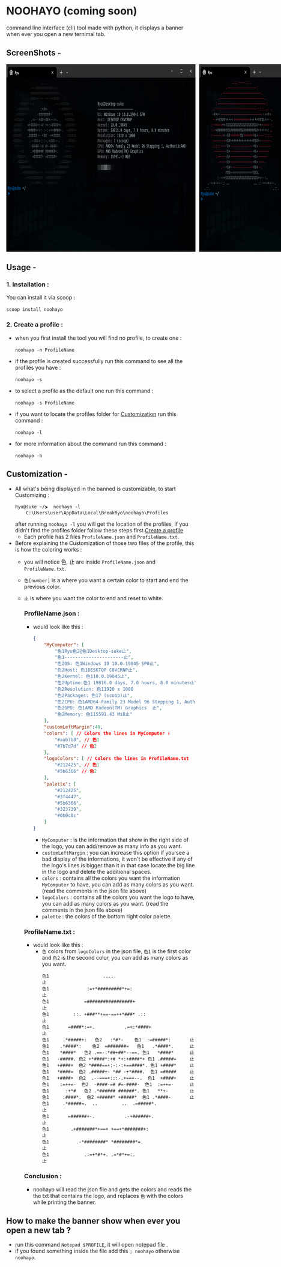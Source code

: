 # NOOHAYO (coming soon)

command line interface (cli) tool made with python, it displays a banner when ever you open a new ternimal tab.

## ScreenShots -
<div style="display: flex;"><img src="screenshots/1.png" style="Height:500px"/>
<img src="screenshots/2.png" style="Height:500px;margin-left:10px"/></div>

## Usage -

### 1. Installation :
You can install it via scoop :

  ``` scoop install noohayo ```
### 2. Create a profile  :
- when you first install the tool you will find no profile, to create one :

  ``` noohayo -n ProfileName ```
- if the profile is created successfully run this command to see all the profiles you have :

  ``` noohayo -s ```
- to select a profile as the default one run this command :

  ``` noohayo -s ProfileName ```
- if you want to locate the profiles folder for [Customization](#customization) run this command :
  
  ``` noohayo -l ```
- for more information about the command run this command :
  
  ``` noohayo -h ```    

## Customization -

- All what's being displayed in the banned is customizable, to start Customizing :
    ``` 
    Ryu@suke ~/⮞  noohayo -l
        C:\Users\user\AppData\Local\BreakRyo\noohayo\Profiles 
    ```
    after running ```noohayo -l``` you will get the location of the profiles, if you didn't find the profiles folder follow these steps first [Create a profile](#2-create-a-profile)
    - Each profile has 2 files `ProfileName.json` and `ProfileName.txt`.
- Before explaining the Customization of those two files of the profile, this is how the coloring works :
  - you will notice 色, 止 are inside `ProfileName.json` and `ProfileName.txt`.
  - `色[number]` is a where you want a certain color to start and end the previous color.
  - `止` is where you want the color to end and reset to white.

    ### ProfileName.json :
    - would look like this :
        ```json
        {
            "MyComputer": [
                "色1Ryu色2@色1Desktop-suke止",
                "色1----------------------止",
                "色2OS: 色1Windows 10 10.0.19045 SP0止",
                "色2Host: 色1DESKTOP C8VCRNP止",
                "色2Kernel: 色110.0.19045止",
                "色2Uptime:色1 19816.0 days, 7.0 hours, 8.0 minutes止",
                "色2Resolution: 色11920 x 1080                       止",
                "色2Packages: 色17 (scoop)止",
                "色2CPU: 色1AMD64 Family 23 Model 96 Stepping 1, AuthenticAMD止",
                "色2GPU: 色1AMD Radeon(TM) Graphics  止",
                "色2Memory: 色115591.43 MiB止"
            ],
            "customLeftMargin":40,
            "colors": [ // Colors the lines in MyComputer ↑
                "#aab7b8", // 色1
                "#7b7d7d" // 色2
            ],
            "logoColors": [ // Colors the lines in ProfileName.txt
                "#212425", // 色1
                "#5b6366" // 色2
            ],
            "palette": [
                "#212425",
                "#3f4447",
                "#5b6366",
                "#323739",
                "#0b0c0c"
            ]
        }
        ```
      - `MyComputer` : is the information that show in the right side of the logo, you can add/remove as many info as you want.
      - `customLeftMargin` : you can increase this option if you see a bad display of the informations, it won't be effective if any of the logo's lines is bigger than it in that case locate the big line in the logo and delete the additional spaces.
      - `colors` : contains all the colors you want the information `MyComputer` to have, you can add as many colors as you want. (read the comments in the json file above)
      - `logoColors` : contains all the colors you want the logo to have, you can add as many colors as you want. (read the comments in the json file above)
      - `palette` : the colors of the bottom right color palette.
        
    ### ProfileName.txt :
    - would look like this :
      - `色` colors from  `logoColors` in the json file, `色1` is the first color and `色2` is the second color, you can add as many colors as you want.
        ``` 
        色1                    .....                            止 
        色1              :=+*#########*+=:                      止
        色1             =#################+                     止
        色1         ::. +###**+==-==++*###* .::                 止
        色1       =####*:=+.           .=+:*####+               止
        色1     .*#####+:   色2   :*#*-    色1  :=#####*:       止
        色1    .*####*:    色2  =#######=   色1   .*####*.      止 
        色1    *####*   色2 .==-:*##+##*--==. 色1   *####*      止 
        色1   -#####. 色2 +*####*:+# *+:+####*+ 色1 .#####=     止
        色1   +####+  色2 *####==+:-:-:+==####*. 色1 +####*     止
        色1   *####=  色2 .#####+- *## -+*####.  色1 =#####     止
        色1   +####+  色2  .--===+:::-.+===--.  色1  +####+     止 
        色1    :=++=-  色2  -####-=# #=-####-  色1  :=++=-      止
        色1      :+*#   色2 .*###### ######*. 色1   **+-        止
        色1     :####*.  色2 +#####* +#####*  色1 .*####-       止
        色1     .*#####=.  ..         ..  .=#####*.             止
        色1       =######+-.           .-+######+.              止
        色1        .+#######*+==+ +==+*#######+:                止
        色1          .-*########* *########*=.                  止
        色1             .:=+*#*+. .=*#*+=:.                     止
        ```
    ### Conclusion :
    - noohayo will read the json file and gets the colors and reads the the txt that contains the logo, and replaces `色` with the colors while printing the banner.
## How to make the banner show when ever you open a new tab ?
- run this command `Notepad $PROFILE`, it will open notepad file .
- if you found something inside the file add this `; noohayo` otherwise `noohayo`.

        
